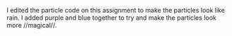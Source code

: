 I edited the particle code on this assignment to make the particles look like rain. I added purple and blue together to try and make the particles look more //magical//. 